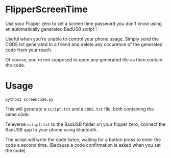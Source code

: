 FlipperScreenTime
=================

Use your Flipper zero to set a screen time password you don't know using an automatically generated BadUSB script !

Useful when you're unable to control your phone usage. Simply send the CODE.txt generated to a friend and delete any occurence of the generated code from your reach.

Of course, you're not supposed to open any generated file as then contain the code.

# Usage

```
python3 screencode.py
```

This will generate a `script.txt` and a `CODE.txt` file, both containing the same code.

Televerse `script.txt` to the BadUSB folder on your flipper zero, connect the BadUSB app to your phone using bluetooth.

The script will write the code twice, waiting for a button press to enter the code a second time. (Because a code confirmation is asked when you set the code)
